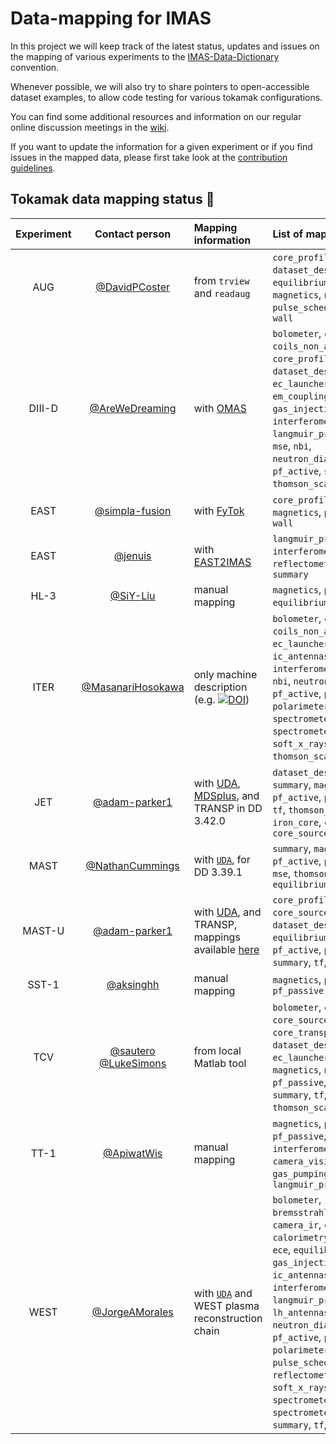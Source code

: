 # Data-mapping for IMAS

In this project we will keep track of the latest status, updates and issues on the mapping of various experiments 
to the [IMAS-Data-Dictionary](https://github.com/iterorganization/IMAS-Data-Dictionary) convention.

Whenever possible, we will also try to share pointers to open-accessible dataset examples, to allow code testing for various tokamak configurations. 

You can find some additional resources and information on our regular online discussion meetings in the [wiki](https://github.com/iterorganization/IMAS-Data-Mapping/wiki).

If you want to update the information for a given experiment or if you find issues in the mapped data, please 
first take look at the [contribution guidelines](CONTRIBUTING.md).




## Tokamak data mapping status :construction:

| Experiment | Contact person | Mapping information | List of mapped IDSs |
|:----------:|:--------------:|:--------------------|:--------------------|
| AUG | [@DavidPCoster](https://github.com/DavidPCoster) | from `trview` and `readaug` | `core_profiles`, `dataset_description`, `equilibrium`, `ic_antennas`, `magnetics`, `nbi`, `pf_active`, `pulse_schedule`, `summary`, `tf`, `wall` |
| DIII-D | [@AreWeDreaming](https://github.com/AreWeDreaming) | with [OMAS](https://github.com/gafusion/omas) | `bolometer`, `charge_exchange`, `coils_non_axisymmetric`, `core_profiles`, `dataset_description`, `ec_launchers`, `ece`, `em_coupling`, `equilibrium`, `gas_injection`, `interferometer`, `langmuir_probes`, `magnetics`, `mse`, `nbi`, `neutron_diagnostics`, `pf_active`, `summary`, `thomson_scattering`, `tf`, `wall` |
| EAST | [@simpla-fusion](https://github.com/simpla-fusion) | with [FyTok](https://github.com/fusion-yun/fytok) |`core_profiles`,  `equilibrium`, `magnetics`,  `pf_active`,  `tf`, `wall` |
| EAST | [@jenuis](https://github.com/jenuis) | with [EAST2IMAS](https://github.com/jenuis/east2imas) | `langmuir_probes`, `ece`, `interferometer`, `reflectometer_profile`, `summary`|
| HL-3 | [@SiY-Liu](https://github.com/SiY-Liu) | manual mapping | `magnetics`, `pf_active`, `equilibrium`, `tf`, `wall` |
| ITER | [@MasanariHosokawa](https://github.com/MasanariHosokawa) | only machine description (e.g. [![DOI](https://zenodo.org/badge/DOI/10.5281/zenodo.15525525.svg)](https://doi.org/10.5281/zenodo.15525525)) | `bolometer`, `camera_visible`, `coils_non_axisymmetric`, `ec_launcher`, `ece`, `ic_antennas`, `interferometer`, `magnetics`, `nbi`, `neutron_diagnostic`, `pf_active`, `pf_passive`, `polarimeter`, `refractometer`, `spectrometer_visible`, `spectrometer_x_ray_crystal`, `soft_x_rays`, `tf`, `thomson_scattering`, `wall` |
| JET | [@adam-parker1](https://github.com/adam-parker1) | with [UDA](https://github.com/ukaea/UDA), [MDSplus](https://github.com/MDSplus/mdsplus), and TRANSP in DD 3.42.0 | `dataset_description`, `summary`, `magnetics`, `pf_active`, `pf_passive`, `wall`, `tf`, `thomson_scattering`, `iron_core`, `core_profiles`, `core_sources` |
| MAST | [@NathanCummings](https://github.com/NathanCummings) | with [`UDA`](https://github.com/ukaea/UDA), for DD 3.39.1 | `summary`, `magnetics`, `pf_active`, `pf_passive`, `wall`, `mse`, `thomson_scattering`, `equilibrium` |
| MAST-U | [@adam-parker1](https://github.com/adam-parker1) | with [UDA](https://github.com/ukaea/UDA), and TRANSP, mappings available [here](https://github.com/ukaea/IMAS_MASTU_mappings) | `core_profiles`, `core_sources`, `dataset_description`, `equilibrium`, `magnetics`, `pf_active`, `pf_passive`, `summary`, `tf`, `wall` |
| SST-1 | [@aksinghh](https://github.com/aksinghh) | manual mapping | `magnetics`, `pf_active`, `pf_passive` |
| TCV | [@sautero](https://github.com/iterorganization/sautero) [@LukeSimons](https://github.com/LukeSimons) | from local Matlab tool | `bolometer`, `core_profiles`, `core_sources`, `core_transport`, `dataset_description`, `ec_launchers`, `equilibrium`, `magnetics`, `nbi`, `pf_active`, `pf_passive`, `soft_x_rays`, `summary`, `tf`, `thomson_scattering`, `wall` |
| TT-1 | [@ApiwatWis](https://github.com/ApiwatWis) | manual mapping | `magnetics`, `pf_active`, `pf_passive`, `tf`, `wall`, `interferometer`, `camera_visible`, `gas_pumping`, `langmuir_probes`|
| WEST | [@JorgeAMorales](https://github.com/JorgeAMorales) | with [`UDA`](https://github.com/ukaea/UDA) and WEST plasma reconstruction chain | `bolometer`, `bremsstrahlung_visible`, `camera_ir`, `camera_x_rays`, `calorimetry`, `core_profiles`, `ece`, `equilibrium`, `gas_injection`, `hard_x_rays`, `ic_antennas`, `interferometer`, `langmuir_probes`, `lh_antennas`, `magnetics`, `neutron_diagnostic`, `pf_active`, `pf_passive`, `polarimeter`, `pulse_schedule`, `reflectometer_profile`, `soft_x_rays`, `spectrometer_visible`, `spectrometer_x_ray_crystal`, `summary`, `tf`, `wall` |
